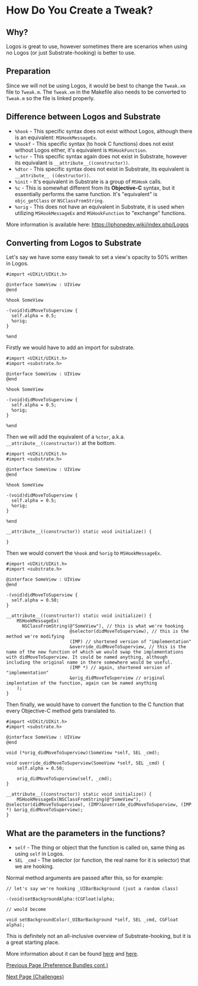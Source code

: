 # How Do You Create a Tweak?

## Why?

Logos is great to use, however sometimes there are scenarios when using no Logos (or just Substrate-hooking) is better to use.

## Preparation

Since we will not be using Logos, it would be best to change the `Tweak.xm` file to `Tweak.m`. The `Tweak.xm` in the Makefile also needs to be converted to `Tweak.m` so the file is linked properly.

## Difference between Logos and Substrate

* `%hook` - This specific syntax does not exist without Logos, although there is an equivalent: `MSHookMessageEx`.
* `%hookf` - This specific syntax (to hook C functions) does not exist without Logos either, it's equivalent is `MSHookFunction`.
* `%ctor` - This specific syntax again does not exist in Substrate, however its equivalant is `__attribute__((constructor))`.
* `%dtor` - This specific syntax does not exist in Substrate, its equivalent is `__attribute__ ((destructor))`.
* `%init` - It's equivalent in Substrate is a group of `MSHook` calls.
* `%c` - This is somewhat different from its **Objective-C** syntax, but it essentially performs the same function. It's "equivalent" is `objc_getClass` or `NSClassFromString`.
* `%orig` - This does not have an equivalent in Substrate, it is used when utilizing `MSHookMessageEx` and `MSHookFunction` to "exchange" functions.

More information is available here: https://iphonedev.wiki/index.php/Logos

## Converting from Logos to Substrate

Let's say we have some easy tweak to set a view's opacity to 50% written in Logos.

```objc
#import <UIKit/UIKit.h>

@interface SomeView : UIView
@end

%hook SomeView

-(void)didMoveToSuperview {
  self.alpha = 0.5;
  %orig;
}

%end
```

Firstly we would have to add an import for substrate.

```objc
#import <UIKit/UIKit.h>
#import <substrate.h>

@interface SomeView : UIView
@end

%hook SomeView

-(void)didMoveToSuperview {
  self.alpha = 0.5;
  %orig;
}

%end
```

Then we will add the equivalent of a `%ctor`, a.k.a. `__attribute__((constructor))` at the bottom.

```objc
#import <UIKit/UIKit.h>
#import <substrate.h>

@interface SomeView : UIView
@end

%hook SomeView

-(void)didMoveToSuperview {
  self.alpha = 0.5;
  %orig;
}

%end

__attribute__((constructor)) static void initialize() {

}
```

Then we would convert the `%hook` and `%orig` to `MSHookMessageEx`.

```objc
#import <UIKit/UIKit.h>
#import <substrate.h>

@interface SomeView : UIView
@end

-(void)didMoveToSuperview {
  self.alpha = 0.50;
}

__attribute__((constructor)) static void initialize() {
    MSHookMessageEx(
      NSClassFromString(@"SomeView"), // this is what we're hooking
                        @selector(didMoveToSuperview), // this is the method we're modifying
                        (IMP) // shortened version of "implementation"
                        &override_didMoveToSuperview, // this is the name of the new function of which we would swap the implementations with didMoveToSuperview. It could be named anything, although including the original name in there somewhere would be useful. 
                        (IMP *) // again, shortened version of "implementation"
                        &orig_didMoveToSuperview // original implentation of the function, again can be named anything
    );
}
```

Then finally, we would have to convert the function to the C function that every Objective-C method gets translated to.

```objc
#import <UIKit/UIKit.h>
#import <substrate.h>

@interface SomeView : UIView
@end

void (*orig_didMoveToSuperview)(SomeView *self, SEL _cmd);

void override_didMoveToSuperview(SomeView *self, SEL _cmd) {
    self.alpha = 0.50;

    orig_didMoveToSuperview(self, _cmd);
}

__attribute__((constructor)) static void initialize() {
    MSHookMessageEx(NSClassFromString(@"SomeView"), @selector(didMoveToSuperview), (IMP)&override_didMoveToSuperview, (IMP *) &orig_didMoveToSuperview);
}

```

## What are the parameters in the functions?

* `self` - The thing or object that the function is called on, same thing as using `self` in Logos.
* `SEL _cmd` - The selector (or function, the real name for it is selector) that we are hooking.

Normal method arguments are passed after this, so for example:

```objc
// let's say we're hooking _UIBarBackground (just a random class)

-(void)setBackgroundAlpha:(CGFloat)alpha;

// would become

void setBackgroundColor(_UIBarBackground *self, SEL _cmd, CGFloat alpha);
```

This is definitely not an all-inclusive overview of Substrate-hooking, but it is a great starting place.

More information about it can be found <a href="https://iphonedev.wiki/index.php/Cydia_Substrate">here</a> and <a href="http://www.cydiasubstrate.com/api/c/MSHookMessageEx/">here</a>.



<a href="https://github.com/NightwindDev/Tweak-Tutorial/blob/main/p6_prefbundlept2.md">Previous Page (Preference Bundles cont.)</a>

<a href="https://github.com/NightwindDev/Tweak-Tutorial/blob/main/p8_challenges.md">Next Page (Challenges)</a>
